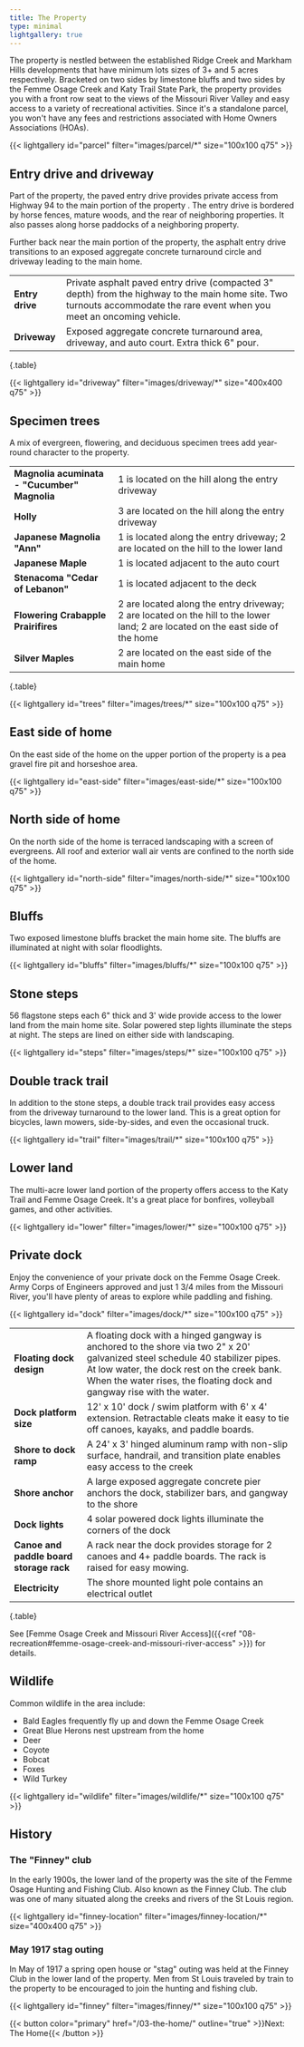 ```yaml
---
title: The Property
type: minimal
lightgallery: true
---
```


The property is nestled between the established Ridge Creek and Markham Hills developments that have minimum lots sizes of 3+ and 5 acres respectively. Bracketed on two sides by limestone bluffs and two sides by the Femme Osage Creek and Katy Trail State Park, the property provides you with a front row seat to the views of the Missouri River Valley and easy access to a variety of recreational activities. Since it's a standalone parcel, you won't have any fees and restrictions associated with Home Owners Associations (HOAs).

{{< lightgallery id="parcel" filter="images/parcel/*" size="100x100 q75" >}}

## Entry drive and driveway

Part of the property, the paved entry drive provides private access from Highway 94 to the main portion of the property . The entry drive is bordered by horse fences, mature woods, and the rear of neighboring properties. It also passes along horse paddocks of a neighboring property.

Further back near the main portion of the property, the asphalt entry drive transitions to an exposed aggregate concrete turnaround circle and driveway leading to the main home.

| | |
|-|-|
|**Entry drive**|Private asphalt paved entry drive (compacted 3" depth) from the highway to the main home site. Two turnouts accommodate the rare event when you meet an oncoming vehicle.|
|**Driveway**|Exposed aggregate concrete turnaround area, driveway, and auto court. Extra thick 6" pour.|
{.table}

{{< lightgallery id="driveway" filter="images/driveway/*" size="400x400 q75" >}}

## Specimen trees

A mix of evergreen, flowering, and deciduous specimen trees add year-round character to the property.

| | |
|-|-|
|**Magnolia acuminata - "Cucumber" Magnolia**|1 is located on the hill along the entry driveway|
|**Holly**|3 are located on the hill along the entry driveway| 
|**Japanese Magnolia "Ann"**|1 is located along the entry driveway; 2 are located on the hill to the lower land|
|**Japanese Maple**|1 is located adjacent to the auto court|
|**Stenacoma "Cedar of Lebanon"**|1 is located adjacent to the deck|
|**Flowering Crabapple Prairifires**|2 are located along the entry driveway; 2 are located on the hill to the lower land; 2 are located on the east side of the home|
|**Silver Maples**|2 are located on the east side of the main home|
{.table}

{{< lightgallery id="trees" filter="images/trees/*" size="100x100 q75" >}}

## East side of home

On the east side of the home on the upper portion of the property is a pea gravel fire pit and horseshoe area.

{{< lightgallery id="east-side" filter="images/east-side/*" size="100x100 q75" >}}

## North side of home

On the north side of the home is terraced landscaping with a screen of evergreens. All roof and exterior wall air vents are confined to the north side of the home.

{{< lightgallery id="north-side" filter="images/north-side/*" size="100x100 q75" >}}

## Bluffs

Two exposed limestone bluffs bracket the main home site. The bluffs are illuminated at night with solar floodlights.

{{< lightgallery id="bluffs" filter="images/bluffs/*" size="100x100 q75" >}}

## Stone steps

56 flagstone steps each 6" thick and 3' wide provide access to the lower land from the main home site. Solar powered step lights illuminate the steps at night. The steps are lined on either side with landscaping.

{{< lightgallery id="steps" filter="images/steps/*" size="100x100 q75" >}}

## Double track trail

In addition to the stone steps, a double track trail provides easy access from the driveway turnaround to the lower land. This is a great option for bicycles, lawn mowers, side-by-sides, and even the occasional truck. 

{{< lightgallery id="trail" filter="images/trail/*" size="100x100 q75" >}}

## Lower land

The multi-acre lower land portion of the property offers access to the Katy Trail and Femme Osage Creek. It's a great place for bonfires, volleyball games, and other activities.

{{< lightgallery id="lower" filter="images/lower/*" size="100x100 q75" >}}

## Private dock

Enjoy the convenience of your private dock on the Femme Osage Creek. Army Corps of Engineers approved and just 1 3/4 miles from the Missouri River, you'll have plenty of areas to explore while paddling and fishing.

{{< lightgallery id="dock" filter="images/dock/*" size="100x100 q75" >}}

| | |
|-|-|
|**Floating dock design**|A floating dock with a hinged gangway is anchored to the shore via two 2" x 20' galvanized steel schedule 40 stabilizer pipes. At low water, the dock rest on the creek bank. When the water rises, the floating dock and gangway rise with the water.|
|**Dock platform size**|12' x 10' dock / swim platform with 6' x 4' extension. Retractable cleats make it easy to tie off canoes, kayaks, and paddle boards.|
|**Shore to dock ramp**|A 24' x 3' hinged aluminum ramp with non-slip surface, handrail, and transition plate enables easy access to the creek|**
|**Shore anchor**|A large exposed aggregate concrete pier anchors the dock, stabilizer bars, and gangway to the shore|
|**Dock lights**|4 solar powered dock lights illuminate the corners of the dock|
|**Canoe and paddle board storage rack**|A rack near the dock provides storage for 2 canoes and 4+ paddle boards. The rack is raised for easy mowing.|
|**Electricity**|The shore mounted light pole contains an electrical outlet|
{.table}

See [Femme Osage Creek and Missouri River Access]({{<ref "08-recreation#femme-osage-creek-and-missouri-river-access" >}}) for details.

## Wildlife

Common wildlife in the area include:

* Bald Eagles frequently fly up and down the Femme Osage Creek
* Great Blue Herons nest upstream from the home
* Deer
* Coyote
* Bobcat
* Foxes
* Wild Turkey

{{< lightgallery id="wildlife" filter="images/wildlife/*" size="100x100 q75" >}}

## History

### The "Finney" club

In the early 1900s, the lower land of the property was the site of the Femme Osage Hunting and Fishing Club. Also known as the Finney Club. The club was one of many situated along the creeks and rivers of the St Louis region.

{{< lightgallery id="finney-location" filter="images/finney-location/*" size="400x400 q75" >}}

### May 1917 stag outing

In May of 1917 a spring open house or "stag" outing was held at the Finney Club in the lower land of the property. Men from St Louis traveled by train to the property to be encouraged to join the hunting and fishing club.

{{< lightgallery id="finney" filter="images/finney/*" size="100x100 q75" >}}

{{< button color="primary" href="/03-the-home/" outline="true" >}}Next: The Home{{< /button >}}
